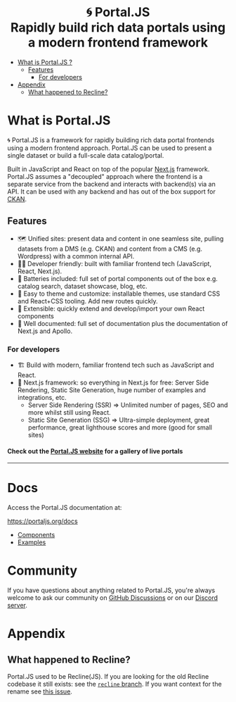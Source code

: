 <h1 align="center">
🌀 Portal.JS
<br />
Rapidly build rich data portals using a modern frontend framework
</h1>

* [What is Portal.JS ?](#What-is-Portal.JS)
    * [Features](#Features)
      * [For developers](#For-developers)
* [Appendix](#Appendix)
    * [What happened to Recline?](#What-happened-to-Recline?)

# What is Portal.JS

🌀 Portal.JS is a framework for rapidly building rich data portal frontends using a modern frontend approach. Portal.JS can be used to present a single dataset or build a full-scale data catalog/portal.

Built in JavaScript and React on top of the popular [Next.js](https://nextjs.com/) framework. Portal.JS assumes a "decoupled" approach where the frontend is a separate service from the backend and interacts with backend(s) via an API. It can be used with any backend and has out of the box support for [CKAN](https://ckan.org/).

## Features

- 🗺️ Unified sites: present data and content in one seamless site, pulling datasets from a DMS (e.g. CKAN) and content from a CMS (e.g. Wordpress) with a common internal API.
- 👩‍💻 Developer friendly: built with familiar frontend tech (JavaScript, React, Next.js).
- 🔋 Batteries included: full set of portal components out of the box e.g. catalog search, dataset showcase, blog, etc.
- 🎨 Easy to theme and customize: installable themes, use standard CSS and React+CSS tooling. Add new routes quickly.
- 🧱 Extensible: quickly extend and develop/import your own React components
- 📝 Well documented: full set of documentation plus the documentation of Next.js and Apollo.

### For developers

- 🏗 Build with modern, familiar frontend tech such as JavaScript and React.
- 🚀 Next.js framework: so everything in Next.js for free: Server Side Rendering, Static Site Generation, huge number of examples and integrations, etc.
  - Server Side Rendering (SSR) => Unlimited number of pages, SEO and more whilst still using React.
  - Static Site Generation (SSG) => Ultra-simple deployment, great performance, great lighthouse scores and more (good for small sites)

#### **Check out the [Portal.JS website](https://portaljs.org/) for a gallery of live portals**

___

# Docs

Access the Portal.JS documentation at:

https://portaljs.org/docs

- [Components](https://portaljs.org/docs/components)
- [Examples](https://portaljs.org/docs#examples)

# Community

If you have questions about anything related to Portal.JS, you're always welcome to ask our community on [GitHub Discussions](https://github.com/datopian/portal.js/discussions) or on our [Discord server](https://discord.gg/An7Bu5x8).

# Appendix

## What happened to Recline?

Portal.JS used to be Recline(JS). If you are looking for the old Recline codebase it still exists:  see the [`recline` branch](https://github.com/datopian/portal.js/tree/recline). If you want context for the rename see [this issue](https://github.com/datopian/portal.js/issues/520).
